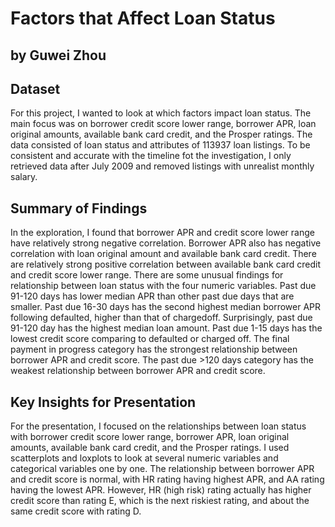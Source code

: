 # Factors that Affect Loan Status
## by Guwei Zhou


## Dataset

For this project, I wanted to look at which factors impact loan status. The main focus was on borrower credit score lower range, borrower APR, loan original amounts, available bank card credit, and the Prosper ratings. The data consisted of loan status and attributes of 113937 loan listings. To be consistent and accurate with the timeline fot the investigation, I only retrieved data after July 2009 and removed listings with unrealist monthly salary.

## Summary of Findings

In the exploration, I found that borrower APR and credit score lower range have relatively strong negative correlation. Borrower APR also has negative correlation with loan original amount and available bank card credit. There are relatively strong positive correlation between available bank card credit and credit score lower range. There are some unusual findings for relationship between loan status with the four numeric variables. Past due 91-120 days has lower median APR than other past due days that are smaller. Past due 16-30 days has the second highest median borrower APR following defaulted, higher than that of chargedoff. Surprisingly, past due 91-120 day has the highest median loan amount. Past due 1-15 days has the lowest credit score comparing to defaulted or charged off. The final payment in progress category has the strongest relationship between borrower APR and credit score. The past due >120 days category has the weakest relationship between borrower APR and credit score. 

## Key Insights for Presentation
For the presentation, I focused on the relationships between loan status with borrower credit score lower range, borrower APR, loan original amounts, available bank card credit, and the Prosper ratings. I used scatterplots and loxplots to look at several numeric variables and categorical variables one by one. 
The relationship between borrower APR and credit score is normal, with HR rating having highest APR, and AA rating having the lowest APR. However, HR (high risk) rating actually has higher credit score than rating E, which is the next riskiest rating, and about the same credit score with rating D.
